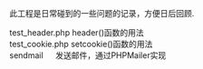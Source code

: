 此工程是日常碰到的一些问题的记录，方便日后回顾.




test_header.php  header()函数的用法<br/>
test_cookie.php  setcookie()函数的用法<br/>
sendmail			　 发送邮件，通过PHPMailer实现<br/>
